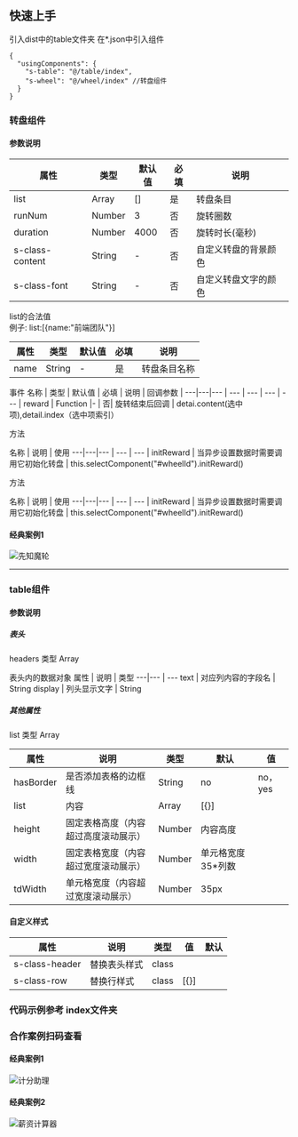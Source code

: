 ## 快速上手
引入dist中的table文件夹
在*.json中引入组件

```
{
  "usingComponents": {
    "s-table": "@/table/index",
    "s-wheel": "@/wheel/index" //转盘组件
  }
}

````

### 转盘组件
#### 参数说明

属性 | 类型 | 默认值 | 必填 | 说明
---|---|--- | --- | --- |
list | Array |[] | 是| 转盘条目
runNum | Number | 3 |否| 旋转圈数
duration | Number | 4000 |否| 旋转时长(毫秒)
s-class-content | String | - |否| 自定义转盘的背景颜色
s-class-font | String | - |否| 自定义转盘文字的颜色

list的合法值  
例子: list:[{name:"前端团队"}]

属性 | 类型 | 默认值 | 必填 | 说明
---|---|--- | --- | --- |
name | String |- | 是| 转盘条目名称

事件
名称 | 类型 | 默认值 | 必填 | 说明 | 回调参数 |
---|---|--- | --- | --- | --- | --- |
reward | Function |- | 否| 旋转结束后回调 | detai.content(选中项),detail.index（选中项索引）

方法  

名称   | 说明  | 使用
---|---|--- | --- | --- |
initReward  | 当异步设置数据时需要调用它初始化转盘 |  this.selectComponent("#wheelId").initReward()

方法  

名称   | 说明  | 使用
---|---|--- | --- | --- |
initReward  | 当异步设置数据时需要调用它初始化转盘 |  this.selectComponent("#wheelId").initReward()


#### 经典案例1

![先知魔轮](http://static.songdonghong.com/tempImg/xzmlGithub.jpg)



---


### table组件
#### 参数说明
 ##### 表头
 headers 类型  Array
 
 表头内的数据对象
 属性 | 说明 | 类型
---|--- | --- 
text | 对应列内容的字段名 | String
display | 列头显示文字	|  String

##### 其他属性
list 类型 Array

 属性 | 说明 | 类型 |  默认 | 值
---|--- | --- | --- | ---
hasBorder | 是否添加表格的边框线 | String | no | no，yes
list | 内容 | Array | [{}] | 
height | 固定表格高度（内容超过高度滚动展示） | Number | 内容高度 | 
width | 固定表格宽度（内容超过宽度滚动展示） | Number | 单元格宽度35*列数 |
tdWidth | 单元格宽度（内容超过宽度滚动展示） | Number | 35px |



#### 自定义样式

 属性 | 说明 | 类型 | 值 | 默认
---|--- | --- | --- | ---
s-class-header | 替换表头样式 | class |  | 
s-class-row | 替换行样式 | class | [{}] | 


### 代码示例参考 index文件夹

### 合作案例扫码查看

#### 经典案例1

![计分助理](http://static.songdonghong.com/github/img/qdFromGithub.jpeg)

#### 经典案例2

![薪资计算器](http://static.songdonghong.com/github/img/xzqdFromGithub.jpeg)
